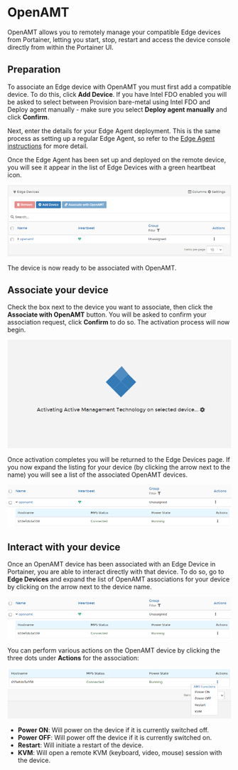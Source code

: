# OpenAMT

OpenAMT allows you to remotely manage your compatible Edge devices from Portainer, letting you start, stop, restart and access the device console directly from within the Portainer UI.

## Preparation

To associate an Edge device with OpenAMT you must first add a compatible device. To do this, click **Add Device**. If you have Intel FDO enabled you will be asked to select between Provision bare-metal using Intel FDO and Deploy agent manually - make sure you select **Deploy agent manually** and click **Confirm**.

Next, enter the details for your Edge Agent deployment. This is the same process as setting up a regular Edge Agent, so refer to the [Edge Agent instructions](broken-reference) for more detail.

Once the Edge Agent has been set up and deployed on the remote device, you will see it appear in the list of Edge Devices with a green heartbeat icon.

![](../../../../.gitbook/assets/2.11.1-edge-devices-openamt-list.png)

The device is now ready to be associated with OpenAMT.

## Associate your device

Check the box next to the device you want to associate, then click the **Associate with OpenAMT** button. You will be asked to confirm your association request, click **Confirm** to do so. The activation process will now begin.

![](../../../../.gitbook/assets/2.11.1-edge-devices-openamt-activating.png)

Once activation completes you will be returned to the Edge Devices page. If you now expand the listing for your device (by clicking the arrow next to the name) you will see a list of the associated OpenAMT devices.

![](../../../../.gitbook/assets/2.11.1-edge-devices-openamt-completed.png)

## Interact with your device

Once an OpenAMT device has been associated with an Edge Device in Portainer, you are able to interact directly with that device. To do so, go to **Edge Devices** and expand the list of OpenAMT associations for your device by clicking on the arrow next to the device name.

![](../../../../.gitbook/assets/2.11.1-edge-devices-openamt-completed.png)

You can perform various actions on the OpenAMT device by clicking the three dots under **Actions** for the association:

![](../../../../.gitbook/assets/2.11.1-edge-devices-openamt-functions.png)

* **Power ON**: Will power on the device if it is currently switched off.
* **Power OFF**: Will power off the device if it is currently switched on.
* **Restart**: Will initiate a restart of the device.
* **KVM**: Will open a remote KVM (keyboard, video, mouse) session with the device.
